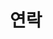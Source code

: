 ---
title: "연락"
summary: "김예은의 연락처 및 위치입니다."
type: landing
layout: list

sections:
  - block: markdown
    id: contact-info
    content:
      title: "📞 연락처"
      text: |
        {{< icon name="envelope" pack="fas" >}} [202312632@jbnu.ac.kr](mailto:202312632@jbnu.ac.kr)  
        {{< icon name="phone" pack="fas" >}} [+82-10-3370-7588](tel:+821033707588)
    design:
      spacing:
        padding: [40, 0, 20, 0]

  - block: markdown
    id: map
    content:
      title: "📍 위치"
      text: |
        전북대학교 공과대학 7호관, 백제대로 567, 덕진구, 전주시

        <iframe
          src="https://www.google.com/maps?q=35.846128,127.134498&z=18&output=embed"
          width="100%" height="400" style="border:0; border-radius:12px"
          allowfullscreen=""
          loading="lazy"
          referrerpolicy="no-referrer-when-downgrade">
        </iframe>

    design:
      spacing:
        padding: [20, 0, 60, 0]
---